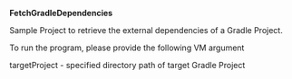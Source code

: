 <b>FetchGradleDependencies</b>

Sample Project to retrieve the external dependencies of a Gradle Project.

To run the program, please provide the following VM argument

targetProject - specified directory path of target Gradle Project
